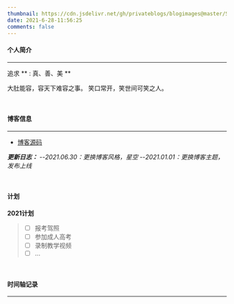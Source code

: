 ```yaml
---
thumbnail: https://cdn.jsdelivr.net/gh/privateblogs/blogimages@master/Starry/3.jpg
date: 2021-6-28-11:56:25
comments: false
---
```


#### 个人简介

---

追求 ** : 真、善、美 **

大肚能容，容天下难容之事。
笑口常开，笑世间可笑之人。


<br>

#### 博客信息

---
+ [博客源码](http://github.com/ppoffice/hexo-theme-icarus) 

***更新日志：***
--*2021.06.30：更换博客风格，星空*
--*2021.01.01：更换博客主题，发布上线*


<br>

#### 计划
**2021计划**
>+ [ ] 报考驾照
>+ [ ] 参加成人高考
>+ [ ] 录制教学视频
>+ [ ] ...
<br>

#### 时间轴记录

---

<div class="time-axis-main">
	<ul class="time-axis"></ul>
</div>
<script src="/js/about-me.js"></script>
<br>
<br>